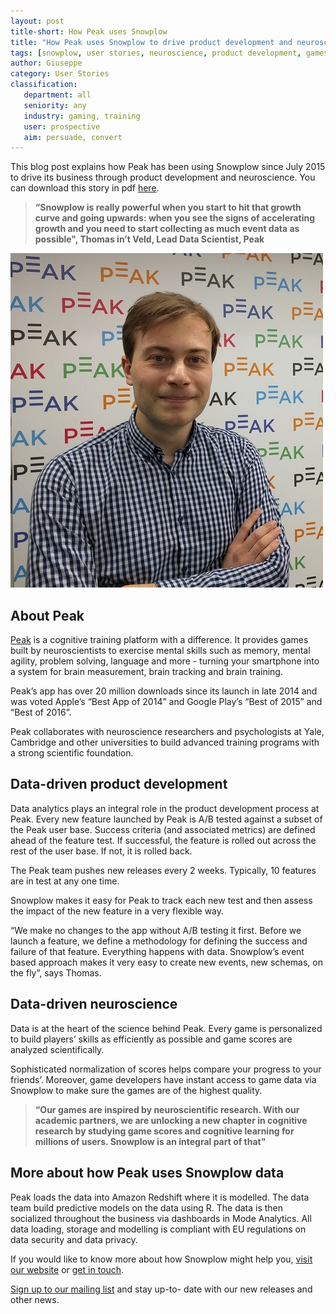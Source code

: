 ```yaml
---
layout: post
title-short: How Peak uses Snowplow
title: "How Peak uses Snowplow to drive product development and neuroscience"
tags: [snowplow, user stories, neuroscience, product development, games, gaming, training]
author: Giuseppe
category: User Stories
classification:
   department: all
   seniority: any
   industry: gaming, training
   user: prospective
   aim: persuade, convert
---
```


This blog post explains how Peak has been using Snowplow since July 2015 to drive  its business through product development and neuroscience. You can download this story in pdf [here][peak-case-study].

> **“Snowplow is really powerful when you start to hit that growth curve and going upwards: when you see the signs of accelerating growth and you need to start collecting as much event data as possible", Thomas in’t Veld, Lead Data Scientist, Peak**

![Thomas in’t Veld, Lead Data Scientist, Peak][picture-of-thomas]


## About Peak
[Peak](http://www.peak.net/) is a cognitive training platform with a difference. It provides games built by neuroscientists to exercise mental skills such as memory, mental agility, problem solving, language and more - turning your smartphone into a system for brain measurement, brain tracking and brain training.

Peak’s app has over 20 million downloads since its launch in late 2014 and was voted Apple’s “Best App of 2014” and Google Play’s “Best of 2015” and “Best of 2016”.

Peak collaborates with neuroscience researchers and psychologists at Yale, Cambridge and other universities to build advanced training programs with a strong scientific foundation.

<!--more-->

## Data-driven product development
Data analytics plays an integral role in the product development process at Peak. Every new feature launched by Peak is A/B tested against a subset of the Peak user base. Success criteria (and associated metrics) are defined ahead of the feature test. If successful, the feature is rolled out across the rest of the user base. If not, it is rolled back.

The Peak team pushes new releases every 2 weeks. Typically, 10 features are in test at any one time.

Snowplow makes it easy for Peak to track each new test and then assess the impact of the new feature in a very flexible way.

“We make no changes to the app without A/B testing it first. Before we launch a feature, we define a methodology for defining the success and failure of that feature. Everything happens with data. Snowplow’s event based approach makes it very easy to create new events, new schemas, on the fly”, says Thomas.

## Data-driven neuroscience
Data is at the heart of the science behind Peak. Every game is personalized to build players’ skills as efficiently as possible and game scores are analyzed scientifically.

Sophisticated normalization of scores helps compare your progress to your friends’. Moreover, game developers have instant access to game data via Snowplow to make sure the games are of the highest quality.

> **“Our games are inspired by neuroscientific research. With our academic partners, we are unlocking a new chapter in cognitive research by studying game scores and cognitive learning for millions of users. Snowplow is an integral part of that"**

## More about how Peak uses Snowplow data
Peak loads the data into Amazon Redshift where it is modelled. The data team build predictive models on the data using R. The data is then socialized throughout the business via dashboards in Mode Analytics. All data loading, storage and modelling is compliant with EU regulations on data security and data privacy.


If you would like to know more about how Snowplow might help you, [visit our website](http://snowplowanalytics.com/) or [get in touch](http://snowplowanalytics.com/contact/).


[Sign up to our mailing list](http://snowplowanalytics.us11.list-manage.com/subscribe?u=10bb4a6f31d5f19e0d0b54476&id=bb28c7d30d) and stay up-to- date with our new releases and other news.


[picture-of-thomas]: /assets/img/blog/2017/03/thomas-int-veld_peak_photo2.jpg "Thomas in’t Veld, Lead Data Scientist, Peak"
[peak-case-study]: /assets/pdf/peak-case-study.pdf

